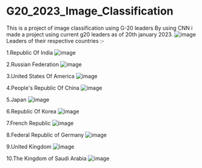 # G20_2023_Image_Classification
This is a project of image classification using G-20 leaders 
By using CNN i made a project using current g20 leaders as of 20th january 2023.
![image](https://user-images.githubusercontent.com/110095400/211980132-9fcb1857-2c1d-4ebc-b207-017539b4c387.png)
Leaders of their respective countries :-

1.Republic Of India 
![image](https://user-images.githubusercontent.com/110095400/211980617-0cc8c046-d131-472f-8010-638322f2e2db.png)

2.Russian Federation
![image](https://user-images.githubusercontent.com/110095400/211981231-61738903-8fa0-4904-980b-60b71f0eb495.png)

3.United States Of America
![image](https://user-images.githubusercontent.com/110095400/211981356-ed48f173-1233-4f3a-885d-8996f4f4e8ee.png)

4.People's Republic Of China
![image](https://user-images.githubusercontent.com/110095400/211981463-ef54bce8-d17f-45cf-b901-4127db83acb5.png)

5.Japan
![image](https://user-images.githubusercontent.com/110095400/211981605-6669951c-3f2a-4ee9-a764-9bed8562acdf.png)

6.Republic Of Korea
![image](https://user-images.githubusercontent.com/110095400/211981708-e5f9de36-0611-45f2-b373-9b51a2077e54.png)

7.French Republic
![image](https://user-images.githubusercontent.com/110095400/211981799-a09ca10e-9a16-419e-987f-be4fc9dd0f2c.png)

8.Federal Republic of Germany
![image](https://user-images.githubusercontent.com/110095400/211981899-13cd9090-08d1-4cf4-9adb-8402c16f9ad6.png)

9.United Kingdom
![image](https://user-images.githubusercontent.com/110095400/211982012-ce5901ac-1fb0-4a93-a6cb-0a37bd5ef0f6.png)

10.The Kingdom of Saudi Arabia
![image](https://user-images.githubusercontent.com/110095400/211982141-dccfba37-2918-42e7-a7e1-aedd3dcb5987.png)

